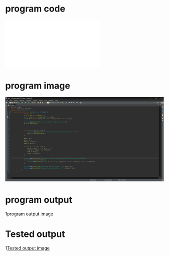# program code
![program code file](FCFS.java)

# program image

![program image](program.png)

# program output

1[program output image](program_output.png)

# Tested output

1[Tested output image](Tested_output.png)
